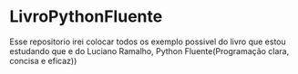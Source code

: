 # LivroPythonFluente
Esse repositorio irei colocar todos os exemplo possivel do livro que estou estudando que e do Luciano Ramalho,  Python Fluente(Programação clara, concisa e eficaz))
